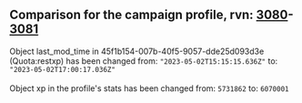 ## Comparison for the campaign profile, rvn: [3080](https://github.com/PRO100KatYT/FortniteProfileRevisions/tree/main/profiles/campaign/3080%20campaign.json)-[3081](https://github.com/PRO100KatYT/FortniteProfileRevisions/tree/main/profiles/campaign/3081%20campaign.json)

Object last_mod_time in 45f1b154-007b-40f5-9057-dde25d093d3e (Quota:restxp) has been changed from: `"2023-05-02T15:15:15.636Z"` to: `"2023-05-02T17:00:17.036Z"`
<br><br>
Object xp in the profile's stats has been changed from: `5731862` to: `6070001`
<br><br>
